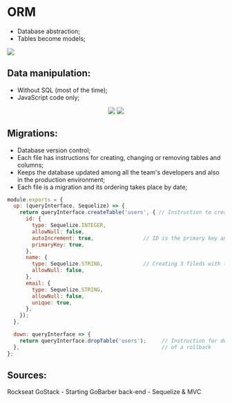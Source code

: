 # ORM 
- Database abstraction;
- Tables become models;

<img src="https://user-images.githubusercontent.com/54601930/85644934-b2c2f380-b66e-11ea-924b-50080fc6c107.png" with="400px" />

## Data manipulation:
- Without SQL (most of the time);
- JavaScript code only;

<p align="center">
  <img src="https://user-images.githubusercontent.com/54601930/85645206-6fb55000-b66f-11ea-8da2-e62c6c1a5a88.png" with="200px" />
  <img src="https://user-images.githubusercontent.com/54601930/85645207-704de680-b66f-11ea-887a-75ef65c004d9.png" with="200px" />
</p>

## Migrations:
- Database version control;
- Each file has instructions for creating, changing or removing tables and columns;
- Keeps the database updated among all the team's developers and also in the production environment;
- Each file is a migration and its ordering takes place by date;

```javascript
module.exports = {
  up: (queryInterface, Sequelize) => {
    return queryInterface.createTable('users', { // Instruction to create a new table
      id: {
        type: Sequelize.INTEGER,
        allowNull: false,
        autoIncrement: true,                // ID is the primary key and auto incremental
        primaryKey: true,
      },
      name: {
        type: Sequelize.STRING,             // Creating 3 fileds with their properties;
        allowNull: false,              
      },
      email: {
        type: Sequelize.STRING,
        allowNull: false,
        unique: true,
      },
    });
  },

  down: queryInterface => {
    return queryInterface.dropTable('users');     // Instruction for deleting the table in event
  },                                              // of a rollback
};
```

## Sources:
Rockseat GoStack - Starting GoBarber back-end - Sequelize & MVC
